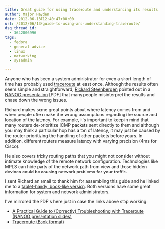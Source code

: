 ```yaml
---
title: Great guide for using traceroute and understanding its results
author: Major Hayden
date: 2012-06-13T12:40:47+00:00
url: /2012/06/13/guide-to-using-and-understanding-traceroute/
dsq_thread_id:
  - 3642806996
tags:
  - fedora
  - general advice
  - linux
  - networking
  - sysadmin

---
```

Anyone who has been a system administrator for even a short length of time has probably used [traceroute][1] at least once. Although the results often seem simple and straightforward, [Richard Steenbergen][2] pointed out in a [NANOG presentation][3] [PDF] that many people misinterpret the results and chase down the wrong issues.

Richard makes some great points about where latency comes from and when people often make the wrong assumptions regarding the source and location of the latency. For example, it's important to keep in mind that many routers de-prioritize ICMP packets sent directly to them and although you may think a particular hop has a ton of latency, it may just be caused by the router prioritizing the handling of other packets before yours. In addition, different routers measure latency with varying precision (4ms for Cisco).

He also covers tricky routing paths that you might not consider without intimate knowledge of the remote network configuration. Technologies like MPLS can hide parts of the network path from view and those hidden devices could be causing network problems for your traffic.

I sent Richard an email to thank him for assembling this guide and he linked me to a [tablet-handy, book-like version][4]. Both versions have some great information for system and network administrators.

I've mirrored the PDF's here just in case the links above stop working:

  * [A Practical Guide to (Correctly) Troubleshooting with Traceroute (NANOG presentation slides)][5]
  * [Traceroute (Book format)][6]

 [1]: http://en.wikipedia.org/wiki/Traceroute
 [2]: http://www.linkedin.com/in/rsteenbergen
 [3]: http://www.nanog.org/meetings/nanog47/presentations/Sunday/RAS_Traceroute_N47_Sun.pdf
 [4]: http://cluepon.net/ras/traceroute.pdf
 [5]: /wp-content/uploads/2012/06/RAS_Traceroute_NANOG_slides.pdf
 [6]: /wp-content/uploads/2012/06/RAS_Traceroute_Book_Format.pdf

